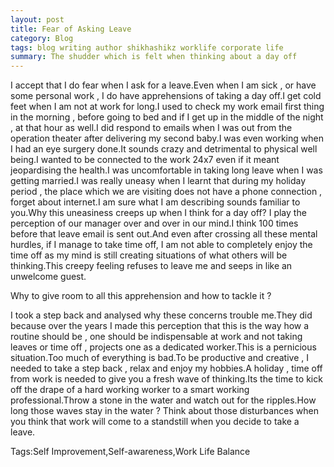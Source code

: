 ```yaml
---
layout: post
title: Fear of Asking Leave
category: Blog
tags: blog writing author shikhashikz worklife corporate life
summary: The shudder which is felt when thinking about a day off	
---
```


I accept that I do fear when I ask for a leave.Even when I am sick , or have some personal work , I do have apprehensions of taking a day off.I get cold feet when I am not at work for long.I used to check my work email first thing in the morning , before going to bed and if I get up in the middle of the night , at that hour as well.I did respond to emails when I was out from the operation theater after delivering my second baby.I was even working when I had an eye surgery done.It sounds crazy and detrimental to physical well being.I wanted to be connected to the work 24x7 even if it meant jeopardising the health.I was uncomfortable in taking long leave when I was getting married.I was really uneasy when I learnt that during my holiday period , the place which we are visiting does not have a phone connection , forget about internet.I am sure what I am describing sounds familiar to you.Why this uneasiness creeps up when I think for a day off? I play the perception of our manager over and over in our mind.I think 100 times before that leave email is sent out.And even after crossing all these mental hurdles, if I manage to take time off, I am not able to completely enjoy the time off as my mind is still creating situations of what others will be thinking.This creepy feeling refuses to leave me and seeps in like an unwelcome guest.

Why to give room to all this apprehension and how to tackle it ?

I took a step back and analysed why these concerns trouble me.They did because over the years I made this perception that this is the way how a routine should be , one should be indispensable at work and not taking leaves or time off , projects one as a dedicated worker.This is a pernicious situation.Too much of everything is bad.To be productive and creative , I needed to take a step back , relax and enjoy my hobbies.A holiday , time off from work is needed to give you a fresh wave of thinking.Its the time to kick off the drape of a hard working worker to a smart working professional.Throw a stone in the water and watch out for the ripples.How long those waves stay in the water ? Think about those disturbances when you think that work will come to a standstill when you decide to take a leave.

Tags:Self Improvement,Self-awareness,Work Life Balance
